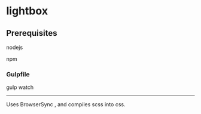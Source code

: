 # lightbox

## Prerequisites

nodejs

npm 

### Gulpfile

gulp watch 

--------------

Uses BrowserSync , and compiles scss into css. 